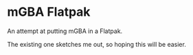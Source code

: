 # mGBA Flatpak

An attempt at putting mGBA in a Flatpak.

The existing one sketches me out, so hoping this will be easier. 